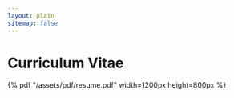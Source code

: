 ```yaml
---
layout: plain
sitemap: false
---
```

# Curriculum Vitae

{% pdf "/assets/pdf/resume.pdf" width=1200px height=800px %}